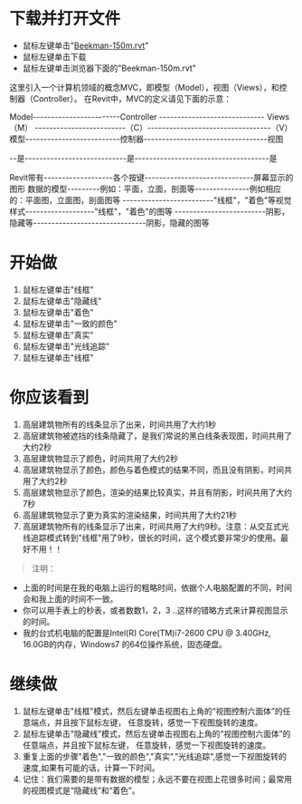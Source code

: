 # **下载并打开文件**

- 鼠标左键单击"[Beekman-150m.rvt](https://cloud.seafile.com/f/b148adf601/)"
- 鼠标左键单击下载
- 鼠标左键单击浏览器下面的"Beekman-150m.rvt"

这里引入一个计算机领域的概念MVC，即模型（Model），视图（Views），和控制器（Controller）。
在Revit中，MVC的定义请见下面的示意：

Model------------------------Controller ----------------------------- Views
（M） -------------------------（C）----------------------------------（V）
模型--------------------------控制器----------------------------------视图 

--是----------------------------是-------------------------------------是

Revit带有-------------------各个按键------------------------------屏幕显示的图形
数据的模型---------例如：平面，立面，剖面等---------------例如相应的：平面图，立面图，剖面图等
-------------------------"线框"，"着色"等视觉样式-------------------"线框"，"着色"的图等
-------------------------阴影，隐藏等-------------------------------阴影，隐藏的图等

# **开始做**

1. 鼠标左键单击"线框"
2. 鼠标左键单击"隐藏线"
3. 鼠标左键单击"着色"
4. 鼠标左键单击"一致的颜色"
5. 鼠标左键单击"真实"
6. 鼠标左键单击"光线追踪"
7. 鼠标左键单击"线框"

# **你应该看到**

1. 高层建筑物所有的线条显示了出来，时间共用了大约1秒
2. 高层建筑物被遮挡的线条隐藏了，是我们常说的黑白线条表现图，时间共用了大约2秒
3. 高层建筑物显示了颜色，时间共用了大约2秒
4. 高层建筑物显示了颜色，颜色与着色模式的结果不同，而且没有阴影，时间共用了大约2秒
5. 高层建筑物显示了颜色，渲染的结果比较真实，并且有阴影，时间共用了大约7秒
6. 高层建筑物显示了更为真实的渲染结果，时间共用了大约21秒
7. 高层建筑物所有的线条显示了出来，时间共用了大约9秒。注意：从交互式光线追踪模式转到"线框"用了9秒，很长的时间，这个模式要非常少的使用。最好不用！！

> 注明：
* 上面的时间是在我的电脑上运行的粗略时间，依据个人电脑配置的不同，时间会和我上面的时间不一致。
* 你可以用手表上的秒表，或者数数1，2，3 ..这样的错略方式来计算视图显示的时间。
* 我的台式机电脑的配置是Intel(R) Core(TM)i7-2600 CPU @ 3.40GHz, 16.0GB的内存，Windows7 的64位操作系统，固态硬盘。

# **继续做**

1. 鼠标左键单击"线框"模式，然后左键单击视图右上角的“视图控制六面体”的任意端点，并且按下鼠标左键，
任意旋转，感觉一下视图旋转的速度。
2. 鼠标左键单击"隐藏线"模式，然后左键单击视图右上角的“视图控制六面体”的任意端点，并且按下鼠标左键，
任意旋转，感觉一下视图旋转的速度。
3. 重复上面的步骤"着色","一致的颜色","真实","光线追踪",感觉一下视图旋转的速度,如果有可能的话，计算一下时间。
4. 记住：我们需要的是带有数据的模型；永远不要在视图上花很多时间；最常用的视图模式是“隐藏线”和“着色”。